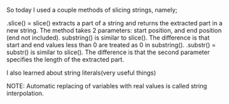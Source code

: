So today I used a couple methods of slicing strings, namely;

.slice() = slice() extracts a part of a string and returns the extracted part in a new string.
			The method takes 2 parameters: start position, and end position (end not included).
substring() is similar to slice().
			The difference is that start and end values less than 0 are treated as 0 in substring().
.substr() = substr() is similar to slice().
			The difference is that the second parameter specifies the length of the extracted part.

I also learned about string literals(very useful things)



NOTE: Automatic replacing of variables with real values is called string interpolation.